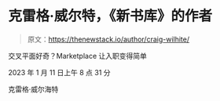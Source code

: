 # 克雷格·威尔特，《新书库》的作者

> 原文：<https://thenewstack.io/author/craig-wilhite/>

交叉平面好奇？Marketplace 让入职变得简单

2023 年 1 月 11 日上午 8 点 31 分

克雷格·威尔海特